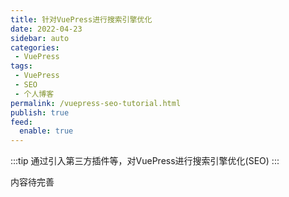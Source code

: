 ```yaml
---
title: 针对VuePress进行搜索引擎优化
date: 2022-04-23
sidebar: auto
categories:
 - VuePress
tags: 
 - VuePress
 - SEO
 - 个人博客
permalink: /vuepress-seo-tutorial.html
publish: true
feed:
  enable: true
---
```

:::tip
通过引入第三方插件等，对VuePress进行搜索引擎优化(SEO)
:::

<!-- more -->

内容待完善
